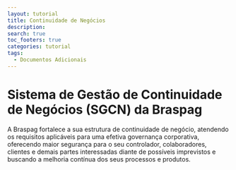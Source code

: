 ```yaml
---
layout: tutorial
title: Continuidade de Negócios
description:
search: true
toc_footers: true
categories: tutorial
tags:
  - Documentos Adicionais
---
```


# Sistema de Gestão de Continuidade de Negócios (SGCN) da Braspag

A Braspag fortalece a sua estrutura de continuidade de negócio, atendendo os requisitos aplicáveis para uma efetiva governança corporativa,
oferecendo maior segurança para o seu controlador, colaboradores, 
clientes e demais partes interessadas diante de possíveis imprevistos e buscando a melhoria contínua dos seus processos e produtos.
